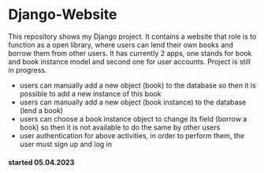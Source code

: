 # Django-Website
This repository shows my Django project. It contains a website that role is to function as a open library, where users can lend their own books and borrow them from other users. It has currently 2 apps, one stands for book and book instance model and second one for user accounts. Project is still in progress.

- users can manually add a new object (book) to the database so then it is possible to add a new instance of this book
- users can manually add a new object (book instance) to the database (lend a book)
- users can choose a book instance object to change its field (borrow a book) so then it is not available to do the same by other users
- user authentication for above activities, in order to perform them, the user must sign up and log in

#### started 05.04.2023
